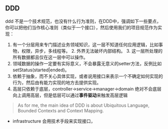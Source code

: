 ## DDD
ddd 不是一个技术规范，也没有什么行为准则，在DDD中，强调如下一些要点，你可以把他们当作核心准则（类似于一个接口），然后使用我们的项目规范作为实现：

1. 有一个分层用来专门描述业务领域知识，这一层不知道任何应用逻辑，比如事物，权限，异步，多线程等。
   2. 外界无法破坏内部结构。
   3. 这一层所处理的所有数据都且仅在这一层中可以操作。
2. 领域数据的操作一定要有实际意义，不会暴露无意义的setter方法，反例比如setStatus(started|ended)。
3. 依赖于抽象，而不关心具体实现，或者说用接口来表示一个不确定如何实现的行为，然后由有能力实现的地方去提供实现。
4. 高层只依赖于底层，controller->service->manager->domain 绝对不会底层向上调用高层，但是低层可以通过**事件驱动**来触发高层逻辑



>  As for me, the main idea of DDD is about Ubiquitous Language, Bounded Contexts and Context Mapping.



- infrastructure 会用技术手段来实现接口，
